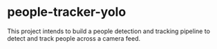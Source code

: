 # people-tracker-yolo
This project intends to build a people detection and tracking pipeline to detect and track people across a camera feed.
